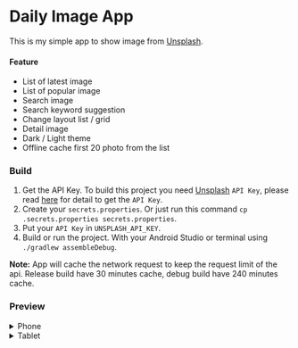 # Daily Image App

This is my simple app to show image from [Unsplash](https://unsplash.com/).

#### Feature
- List of latest image
- List of popular image
- Search image
- Search keyword suggestion
- Change layout list / grid
- Detail image
- Dark / Light theme
- Offline cache first 20 photo from the list

### Build
1. Get the API Key.
   To build this project you need [Unsplash](https://unsplash.com/) `API Key`, please read [here](https://unsplash.com/documentation#creating-a-developer-account) for detail to get the `API Key`.
2. Create your `secrets.properties`.
   Or just run this command `cp .secrets.properties secrets.properties`.
3. Put your `API Key` in `UNSPLASH_API_KEY`.
4. Build or run the project.
   With your Android Studio or terminal using `./gradlew assembleDebug`.


**Note:** App will cache the network request to keep the request limit of the api. Release build have 30 minutes cache, debug build have 240 minutes cache.

### Preview

<details>
  <summary>Phone</summary>


- Grid

|Dark|Light|
|----|-----|
|![Grid Preview Dark](/.github/readme-images/preview-phone-grid-dark.png)|![Grid Preview Light](/.github/readme-images/preview-phone-grid-light.png)|

- List

|Dark|Light|
|----|-----|
|![List Preview Dark](/.github/readme-images/preview-phone-list-dark.png)|![List Preview Light](/.github/readme-images/preview-phone-list-light.png)|

- Detail

|Dark|Light|
|----|-----|
|![Detail Preview Dark](/.github/readme-images/preview-phone-detail-dark.png)|![Detail Preview Light](/.github/readme-images/preview-phone-detail-light.png)|

</details>


<details>
  <summary>Tablet</summary>

- Grid

  ![Grid Preview Dark](/.github/readme-images/preview-tablet-grid.png)

- List

  ![List Preview Dark](/.github/readme-images/preview-tablet-list.png)

- Detail

  ![Detail Preview Dark](/.github/readme-images/preview-tablet-detail.png)

</details>